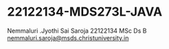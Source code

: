 # 22122134-MDS273L-JAVA
Nemmaluri .Jyothi Sai Saroja
22122134
MSc Ds B
nemmaluri.saroja@msds.christuniversity.in